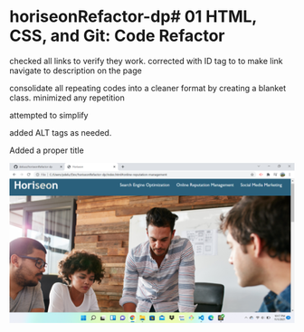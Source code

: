 # horiseonRefactor-dp# 01 HTML, CSS, and Git: Code Refactor


checked all links to verify they work. corrected with ID tag to to make link navigate to description on the page

consolidate all repeating codes into a cleaner format by creating a blanket class. minimized any repetition

attempted to simplify 


added ALT tags as needed. 

Added a proper title 

![Getting Started](HoriseonHW.png)
